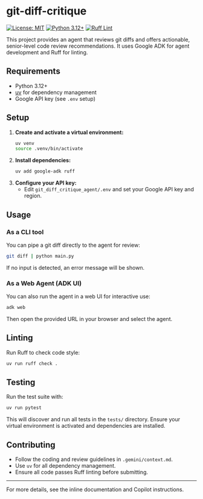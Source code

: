 # git-diff-critique

[![License: MIT](https://img.shields.io/badge/License-MIT-yellow.svg)](LICENSE)
[![Python 3.12+](https://img.shields.io/badge/python-3.12%2B-blue.svg)](https://www.python.org/downloads/release/python-3120/)
[![Ruff Lint](https://img.shields.io/badge/linting-ruff-%2332a852)](https://docs.astral.sh/ruff/)

This project provides an agent that reviews git diffs and offers actionable, senior-level code review recommendations. It uses Google ADK for agent development and Ruff for linting.

## Requirements
- Python 3.12+
- [uv](https://github.com/astral-sh/uv) for dependency management
- Google API key (see `.env` setup)

## Setup
1. **Create and activate a virtual environment:**
   ```sh
   uv venv
   source .venv/bin/activate
   ```
2. **Install dependencies:**
   ```sh
   uv add google-adk ruff
   ```
3. **Configure your API key:**
   - Edit `git_diff_critique_agent/.env` and set your Google API key and region.

## Usage

### As a CLI tool
You can pipe a git diff directly to the agent for review:

```sh
git diff | python main.py
```

If no input is detected, an error message will be shown.

### As a Web Agent (ADK UI)
You can also run the agent in a web UI for interactive use:

```sh
adk web
```
Then open the provided URL in your browser and select the agent.

## Linting
Run Ruff to check code style:
```sh
uv run ruff check .
```

## Testing
Run the test suite with:
```sh
uv run pytest
```

This will discover and run all tests in the `tests/` directory. Ensure your virtual environment is activated and dependencies are installed.

## Contributing
- Follow the coding and review guidelines in `.gemini/context.md`.
- Use `uv` for all dependency management.
- Ensure all code passes Ruff linting before submitting.

---
For more details, see the inline documentation and Copilot instructions.
